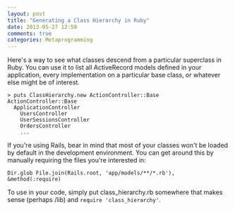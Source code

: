 ```yaml
---
layout: post
title: "Generating a Class Hierarchy in Ruby"
date: 2013-05-27 12:59
comments: true
categories: Metaprogramming
---
```


Here's a way to see what classes descend from a particular superclass in Ruby. You can use it to list all ActiveRecord models defined in your application, every implementation on a particular base class, or whatever else might be of interest.

~~~
> puts ClassHierarchy.new ActionController::Base
ActionController::Base
  ApplicationController
    UsersController
    UserSessionsController
    OrdersController
    ...
~~~

If you're using Rails, bear in mind that most of your classes won't be loaded by default in the development environment. You can get around this by manually requiring the files you're interested in:

~~~
Dir.glob File.join(Rails.root, 'app/models/**/*.rb'), &method(:require)
~~~

To use in your code, simply put class_hierarchy.rb somewhere that makes sense (perhaps /lib) and `require 'class_hierarchy'`.

<script src="https://gist.github.com/danielfone/5654633.js"></script>
